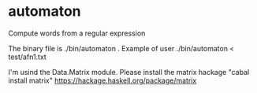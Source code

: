 automaton
==========

Compute words from a regular expression

The binary file is ./bin/automaton . Example of user ./bin/automaton < test/afn1.txt

I'm usind the Data.Matrix module. Please install the matrix hackage "cabal install matrix"
<a href="https://hackage.haskell.org/package/matrix">https://hackage.haskell.org/package/matrix</a>
